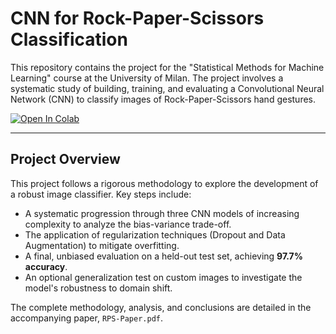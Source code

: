 # CNN for Rock-Paper-Scissors Classification

This repository contains the project for the "Statistical Methods for Machine Learning" course at the University of Milan. The project involves a systematic study of building, training, and evaluating a Convolutional Neural Network (CNN) to classify images of Rock-Paper-Scissors hand gestures.

[![Open In Colab](https://colab.research.google.com/assets/colab-badge.svg)](https://colab.research.google.com/github/AgatElite/rock-paper-scissors/blob/main/RPS-Code.ipynb)

---

## Project Overview

This project follows a rigorous methodology to explore the development of a robust image classifier. Key steps include:
- A systematic progression through three CNN models of increasing complexity to analyze the bias-variance trade-off.
- The application of regularization techniques (Dropout and Data Augmentation) to mitigate overfitting.
- A final, unbiased evaluation on a held-out test set, achieving **97.7% accuracy**.
- An optional generalization test on custom images to investigate the model's robustness to domain shift.

The complete methodology, analysis, and conclusions are detailed in the accompanying paper, `RPS-Paper.pdf`.

